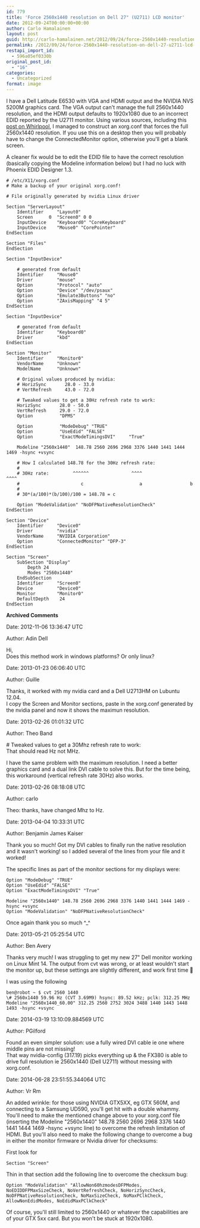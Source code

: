 ```yaml
---
id: 779
title: 'Force 2560x1440 resolution on Dell 27" (U2711) LCD monitor'
date: 2012-09-24T00:00:00+00:00
author: Carlo Hamalainen
layout: post
guid: http://carlo-hamalainen.net/2012/09/24/force-2560x1440-resolution-on-dell-27-u2711-lcd-monitor/
permalink: /2012/09/24/force-2560x1440-resolution-on-dell-27-u2711-lcd-monitor/
restapi_import_id:
  - 596a05ef0330b
original_post_id:
  - "16"
categories:
  - Uncategorized
format: image
---
```

I have a Dell Latitude E6530 with VGA and HDMI output and the NVIDIA NVS 5200M graphics card. The VGA output can't manage the full 2560x1440 resolution, and the HDMI output defaults to 1920x1080 due to an incorrect EDID reported by the U2711 monitor. Using various sources, including this [post on Whirlpool](http://forums.whirlpool.net.au/forum-replies.cfm?t=1479962), I managed to construct an xorg.conf that forces the full 2560x1440 resolution. If you use this on a desktop then you will probably have to change the ConnectedMonitor option, otherwise you'll get a blank screen. 

A cleaner fix would be to edit the EDID file to have the correct resolution (basically copying the Modeline information below) but I had no luck with Phoenix EDID Designer 1.3.

```
# /etc/X11/xorg.conf
# Make a backup of your original xorg.conf!

# File originally generated by nvidia Linux driver

Section "ServerLayout"
    Identifier     "Layout0"
    Screen      0  "Screen0" 0 0
    InputDevice    "Keyboard0" "CoreKeyboard"
    InputDevice    "Mouse0" "CorePointer"
EndSection

Section "Files"
EndSection

Section "InputDevice"

    # generated from default
    Identifier     "Mouse0"
    Driver         "mouse"
    Option         "Protocol" "auto"
    Option         "Device" "/dev/psaux"
    Option         "Emulate3Buttons" "no"
    Option         "ZAxisMapping" "4 5"
EndSection

Section "InputDevice"

    # generated from default
    Identifier     "Keyboard0"
    Driver         "kbd"
EndSection

Section "Monitor"
    Identifier     "Monitor0"
    VendorName     "Unknown"
    ModelName      "Unknown"

    # Original values produced by nvidia:
    # HorizSync       28.0 - 33.0
    # VertRefresh     43.0 - 72.0

    # Tweaked values to get a 30Hz refresh rate to work:
    HorizSync       28.0 - 50.0
    VertRefresh     29.0 - 72.0
    Option          "DPMS"

    Option          "ModeDebug" "TRUE"
    Option          "UseEdid" "FALSE"
    Option          "ExactModeTimingsDVI"     "True"

    Modeline "2560x1440"  148.78 2560 2696 2968 3376 1440 1441 1444 1469 -hsync +vsync

    # How I calculated 148.78 for the 30Hz refresh rate:
    #
    # 30Hz rate:         ^^^^^^                ^^^^                ^^^^
    #                       c                     a                  b
    #
    # 30*(a/100)*(b/100)/100 = 148.78 = c

    Option "ModeValidation" "NoDFPNativeResolutionCheck"
EndSection

Section "Device"
    Identifier     "Device0"
    Driver         "nvidia"
    VendorName     "NVIDIA Corporation"
    Option         "ConnectedMonitor" "DFP-3"
EndSection

Section "Screen"
    SubSection "Display"
        Depth 24
        Modes "2560x1440"
    EndSubSection
    Identifier     "Screen0"
    Device         "Device0"
    Monitor        "Monitor0"
    DefaultDepth    24
EndSection
```

**Archived Comments**

Date: 2012-11-06 13:36:47 UTC

Author: Adin Dell

Hi,  
Does this method work in windows platforms? Or only linux?

Date: 2013-01-23 06:06:40 UTC

Author: Guille

Thanks, it worked with my nvidia card and a Dell U2713HM on Lubuntu 12.04.  
I copy the Screen and Monitor sections, paste in the xorg.conf generated by the nvidia panel and now it shows the maximun resolution.

Date: 2013-02-26 01:01:32 UTC

Author: Theo Band

\# Tweaked values to get a 30Mhz refresh rate to work:  
That should read Hz not MHz.

I have the same problem with the maximum resolution. I need a better graphics card and a dual link DVI cable to solve this. But for the time being, this workaround (vertical refresh rate 30Hz) also works.

Date: 2013-02-26 08:18:08 UTC

Author: carlo

Theo: thanks, have changed Mhz to Hz.

Date: 2013-04-04 10:33:31 UTC

Author: Benjamin James Kaiser

Thank you so much! Got my DVI cables to finally run the native resolution and it wasn't working! so I added several of the lines from your file and it worked!

The specific lines as part of the monitor sections for my displays were:  

    Option "ModeDebug" "TRUE"  
    Option "UseEdid" "FALSE"  
    Option "ExactModeTimingsDVI" "True"

    Modeline "2560x1440" 148.78 2560 2696 2968 3376 1440 1441 1444 1469 -hsync +vsync  
    Option "ModeValidation" "NoDFPNativeResolutionCheck"

Once again thank you so much ^_^

Date: 2013-05-21 05:25:54 UTC

Author: Ben Avery

Thanks very much! I was struggling to get my new 27" Dell monitor working on Linux Mint 14. The output from cvt was wrong, or at least wouldn't start the monitor up, but these settings are slightly different, and work first time 🙂

I was using the following  

    ben@robot ~ $ cvt 2560 1440  
    \# 2560x1440 59.96 Hz (CVT 3.69M9) hsync: 89.52 kHz; pclk: 312.25 MHz  
    Modeline "2560x1440_60.00" 312.25 2560 2752 3024 3488 1440 1443 1448 1493 -hsync +vsync

Date: 2014-03-19 13:10:09.884569 UTC

Author: PGilford

Found an even simpler solution: use a fully wired DVI cable ie one where middle pins are not missing!  
That way nvidia-config (317.19) picks everything up & the FX380 is able to drive full resolution ie 2560x1440 (Dell U2711) without messing with xorg.conf.

Date: 2014-06-28 23:51:55.344064 UTC

Author: Vr Rm

An added wrinkle: for those using NVIDIA GTX5XX, eg GTX 560M, and connecting to a Samsung UD590, you'll get hit with a double whammy. You'll need to make the mentioned change above to your xorg.conf file (inserting the Modeline "2560x1440" 148.78 2560 2696 2968 3376 1440 1441 1444 1469 -hsync +vsync line) to overcome the refresh limitation of HDMI. But you'll also need to make the following change to overcome a bug in either the monitor firmware or Nvidia driver for checksums:

First look for

    Section "Screen"

Thin in that section add the following line to overcome the checksum bug:

    Option "ModeValidation" "AllowNon60hzmodesDFPModes, NoEDIDDFPMaxSizeCheck, NoVertRefreshCheck, NoHorizSyncCheck, NoDFPNativeResolutionCheck, NoMaxSizeCheck, NoMaxPClkCheck, AllowNonEdidModes, NoEdidMaxPClkCheck"

Of course, you'll still limited to 2560x1440 or whatever the capabilities are of your GTX 5xx card. But you won't be stuck at 1920x1080.
